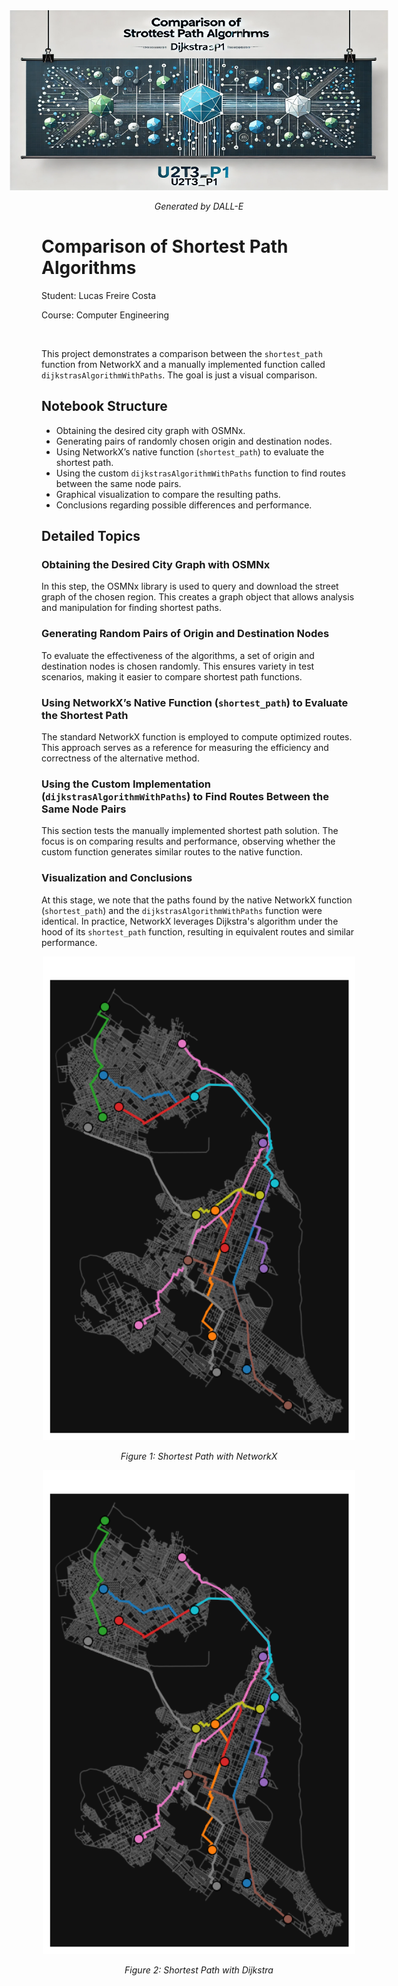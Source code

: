<div style="text-align: center;">
  <img src="./imgs/banner.png" alt="Banner" width="600" style="transform: scaleX(1.2);"/>
  <p><em>Generated by DALL-E</em></p>
</div>

# Comparison of Shortest Path Algorithms

Student: Lucas Freire Costa

Course: Computer Engineering

<div align="center">
    <a href="">
      <img src="">
    </a>
</div>

This project demonstrates a comparison between the `shortest_path` function from NetworkX and a manually implemented function called `dijkstrasAlgorithmWithPaths`. The goal is just a visual comparison.

## Notebook Structure

- Obtaining the desired city graph with OSMNx.  
- Generating pairs of randomly chosen origin and destination nodes.  
- Using NetworkX’s native function (`shortest_path`) to evaluate the shortest path.  
- Using the custom `dijkstrasAlgorithmWithPaths` function to find routes between the same node pairs.  
- Graphical visualization to compare the resulting paths.  
- Conclusions regarding possible differences and performance.

## Detailed Topics

### Obtaining the Desired City Graph with OSMNx
In this step, the OSMNx library is used to query and download the street graph of the chosen region. This creates a graph object that allows analysis and manipulation for finding shortest paths.

### Generating Random Pairs of Origin and Destination Nodes
To evaluate the effectiveness of the algorithms, a set of origin and destination nodes is chosen randomly. This ensures variety in test scenarios, making it easier to compare shortest path functions.

### Using NetworkX’s Native Function (`shortest_path`) to Evaluate the Shortest Path
The standard NetworkX function is employed to compute optimized routes. This approach serves as a reference for measuring the efficiency and correctness of the alternative method.

### Using the Custom Implementation (`dijkstrasAlgorithmWithPaths`) to Find Routes Between the Same Node Pairs
This section tests the manually implemented shortest path solution. The focus is on comparing results and performance, observing whether the custom function generates similar routes to the native function.

### Visualization and Conclusions
At this stage, we note that the paths found by the native NetworkX function (`shortest_path`) and the `dijkstrasAlgorithmWithPaths` function were identical. In practice, NetworkX leverages Dijkstra's algorithm under the hood of its `shortest_path` function, resulting in equivalent routes and similar performance.

<div style="text-align: center;">
  <img src="./imgs/networkx.png" alt="Networkx" width="500"/>
  <p><em>Figure 1: Shortest Path with NetworkX</em></p>
</div>

<div style="text-align: center;">
  <img src="./imgs/dijkstra.png" alt="Dijkstra" width="500"/>
  <p><em>Figure 2: Shortest Path with Dijkstra</em></p>
</div>
